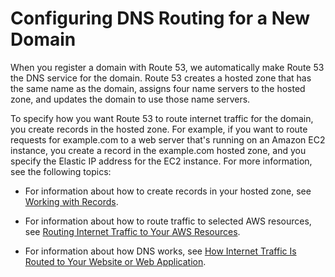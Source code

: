# Configuring DNS Routing for a New Domain<a name="dns-configuring-new-domain"></a>

When you register a domain with Route 53, we automatically make Route 53 the DNS service for the domain\. Route 53 creates a hosted zone that has the same name as the domain, assigns four name servers to the hosted zone, and updates the domain to use those name servers\.

To specify how you want Route 53 to route internet traffic for the domain, you create records in the hosted zone\. For example, if you want to route requests for example\.com to a web server that's running on an Amazon EC2 instance, you create a record in the example\.com hosted zone, and you specify the Elastic IP address for the EC2 instance\. For more information, see the following topics:

+ For information about how to create records in your hosted zone, see [Working with Records](rrsets-working-with.md)\.

+ For information about how to route traffic to selected AWS resources, see [Routing Internet Traffic to Your AWS Resources](routing-to-aws-resources.md)\.

+ For information about how DNS works, see [How Internet Traffic Is Routed to Your Website or Web Application](welcome-dns-service.md)\.